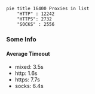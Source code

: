 
```mermaid
pie title 16400 Proxies in list
    "HTTP" : 12242
    "HTTPS": 2732
    "SOCKS" : 2556
```

### Some Info
#### Average Timeout

- mixed: 3.5s
- http: 1.6s
- https: 7.7s
- socks: 6.4s